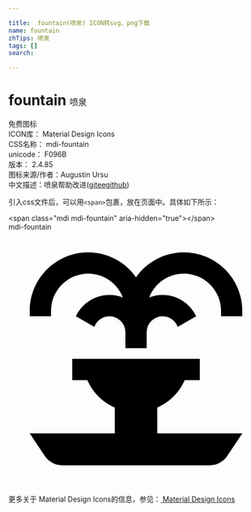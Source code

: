 ```yaml
---

title:  fountain(喷泉) ICON转svg、png下载
name: fountain
zhTips: 喷泉
tags: []
search: 

---
```


# fountain  <small style="font-size: 60%;font-weight: 100">喷泉</small>


<div class="detail-page">
<p>
<span><span class="badge-success badge">免费图标</span> </span>
<br/>
<span>
ICON库：
<span class="badge-secondary badge">Material Design Icons</span> 
</span>
<br/>
<span>
CSS名称：
<span class="badge-secondary badge">mdi-fountain</span> 
</span>
<br/>
<span>
unicode：
<span class="badge-secondary badge">F096B</span> 
<copy-btn content='F096B' btn-title=""></copy-btn>
<copy-btn :content='String.fromCodePoint(parseInt("F096B", 16))' btn-title="复制U"></copy-btn>
</span>
<br/>
<span>
版本：
<span class="badge-secondary badge">2.4.85</span> 
</span>
<br/>
<span>图标来源/作者：<span class="badge-light badge">Augustin Ursu</span></span> 
<br/>
<span class="zh-detail">中文描述：<span class="badge-primary badge">喷泉</span><span class="help-link"><span>帮助改进</span>(<a href="https://gitee.com/liuwave/icon-helper/edit/master/json/material/fountain.json" target="_blank" rel="noopener noreferrer">gitee</a><a href="https://github.com/liuwave/icon-helper/edit/master/json/material/fountain.json" target="_blank" rel="noopener noreferrer">github</a></span>)</span><br/>
</p>
</div>
<div class="alert alert-dark">
  <i class="mdi mdi-fountain mdi-48px"></i>
  <i class="mdi mdi-fountain mdi-36px"></i>
  <i class="mdi mdi-fountain mdi-24px"></i>
  <i class="mdi mdi-fountain mdi-18px"></i>
</div>
<div>
  <p>引入css文件后，可以用<code>&lt;span&gt;</code>包裹，放在页面中。具体如下所示：    
  </p>
  <div class="alert alert-primary" style="font-size: 14px">
    &lt;span class="mdi mdi-fountain" aria-hidden="true"&gt;&lt;/span&gt;
    <copy-btn content='<span class="mdi mdi-fountain" aria-hidden="true"></span>'></copy-btn>
  </div>
  <div class="alert alert-secondary">
    <i class="mdi mdi-fountain"
    style="font-size: 24px"
    aria-hidden="true"></i> mdi-fountain
    <copy-btn content="mdi-fountain" btn-title="复制图标名称"></copy-btn>
  </div>
</div>
<div id="svg" class="svg-wrap">
<svg xmlns="http://www.w3.org/2000/svg" viewBox="0 0 24 24"><path d="M7.5,2C4.47,2 2,4.46 2,7.5V7.5L2,8H4V7.5A3.5,3.5 0 0,1 7.5,4C9,4 10.26,4.93 10.76,6.24C10.37,6.08 9.95,6 9.5,6C8.11,6 6.9,6.82 6.34,8L8.08,9C8.29,8.42 8.85,8 9.5,8A1.5,1.5 0 0,1 11,9.5V11H13V9.5A1.5,1.5 0 0,1 14.5,8C15.16,8 15.71,8.42 15.92,9L17.66,8C17.1,6.82 15.9,6 14.5,6C14.05,6 13.63,6.08 13.24,6.24C13.74,4.93 15,4 16.5,4A3.5,3.5 0 0,1 20,7.5V8H22V7.5H22A5.5,5.5 0 0,0 16.5,2C14.64,2 13,2.93 12,4.34C11,2.93 9.36,2 7.5,2M6,12V14H7.42C7.92,15.15 8.85,16.07 10,16.57C10,17.38 10,18.19 10,19H2C2,19 2.82,20.23 3.41,21.11C3.78,21.67 4.4,22 5.07,22H18.93C19.6,22 20.22,21.67 20.59,21.11L22,19H14C14,18.19 14,17.38 14,16.57C15.15,16.07 16.08,15.15 16.58,14H18V12H6Z" /></svg>
</div>
<detail full-name='mdi-fountain'></detail>
    
<div><p>更多关于 Material Design Icons的信息，参见：<a target="_blank" href="https://iconhelper.cn/material.html"> Material Design Icons</a>
</p></div>
